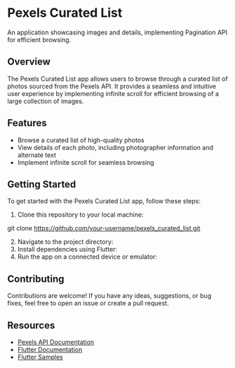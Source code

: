 # Pexels Curated List

An application showcasing images and details, implementing Pagination API for efficient browsing.

## Overview

The Pexels Curated List app allows users to browse through a curated list of photos sourced from the Pexels API. It provides a seamless and intuitive user experience by implementing infinite scroll for efficient browsing of a large collection of images.

## Features

- Browse a curated list of high-quality photos
- View details of each photo, including photographer information and alternate text
- Implement infinite scroll for seamless browsing

## Getting Started

To get started with the Pexels Curated List app, follow these steps:

1. Clone this repository to your local machine:

git clone https://github.com/your-username/pexels_curated_list.git

2. Navigate to the project directory:
3. Install dependencies using Flutter:
4. Run the app on a connected device or emulator:


## Contributing

Contributions are welcome! If you have any ideas, suggestions, or bug fixes, feel free to open an issue or create a pull request.

## Resources

- [Pexels API Documentation](https://www.pexels.com/api/documentation/)
- [Flutter Documentation](https://docs.flutter.dev/)
- [Flutter Samples](https://docs.flutter.dev/cookbook)


